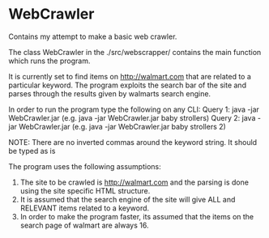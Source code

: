 WebCrawler
==========
Contains my attempt to make a basic web crawler.

The class WebCrawler in the ./src/webscrapper/ contains the main function which runs the program.

It is currently set to find items on http://walmart.com that are related to a particular keyword.
The program exploits the search bar of the site and parses through the results given by walmarts search engine.

In order to run the program type the following on any CLI:
Query 1: java -jar WebCrawler.jar <keyword> (e.g. java -jar WebCrawler.jar baby strollers)
Query 2: java -jar WebCrawler.jar <keyword> <page number> (e.g. java -jar WebCrawler.jar baby strollers 2)

NOTE: There are no inverted commas around the keyword string. It should be typed as is  

The program uses the following assumptions:
1. The site to be crawled is http://walmart.com and the parsing is done using the site specific HTML structure.
2. It is assumed that the search engine of the site will give ALL and RELEVANT items related to a keyword.
3. In order to make the program faster, its assumed that the items on the search page of walmart are always 16.


